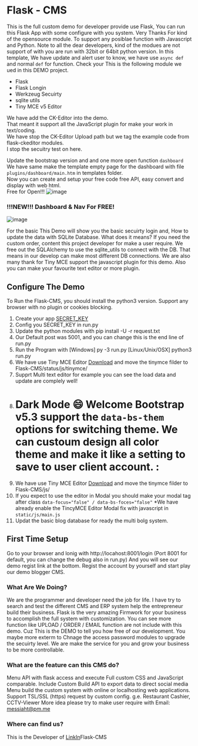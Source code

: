 # Flask - CMS

This is the full custom demo for developer provide use Flask, You can run this Flask App with some configure with you system.
Very Thanks For kind of the opensource module. To support any posiblae function with Javascript and Python.
Note to all the dear developers, kind of the modues are not support of with you are run with 32bit or 64bit python version.
In this template, We have update and alert user to know, we have use `async def` and normal `def` for function.
Check your 
This is the following module we ued in this DEMO project.

* Flask
* Flask Longin
* Werkzeug Secuirty
* sqlite utils
* Tiny MCE v5 Editor

We have add the CK-Editor into the demo.<br>
That meant it support all the JavaScript plugin for make your work in text/coding.<br>
We have stop the CK-Editor Upload path but we tag the example code from flask-ckeditor modules.<br>
I stop the secuitry test on here.<br>

Update the bootstrap version and and one more open function `dashboard`<br>
We have same make the template empty page for the dashboard with file `plugins/dashboard/main.htm` in templates folder.<br>
Now you can create and setup your free code free API, easy convert and display with web html.<br>
Free for Open!!!
![image](https://user-images.githubusercontent.com/1324252/217410498-87566f7c-4194-48b1-ae58-e1c332a90212.png)

### !!!NEW!!! Dashboard & Nav For FREE!<br>

![image](https://github.com/constantinedev/Flask-CMS/assets/1324252/51ad0f56-07df-4959-903f-6cb096c95df6)

For the basic This Demo will show you the basic secuirty login and, How to update the data with SQLite Database.
What does it means? If you need the custom order, content this project developer for make a user require.
We free out the SQLAlchemy to use the sqlite_utils to connect with the DB.
That means in our develop can make most different DB connections.
We are also many thank for Tiny MCE support the javascript plugin for this demo.
Also you can make your favourite text editor or more plugin.

## Configure The Demo

To Run the Flask-CMS, you should install the python3 version.
Support any browser with no plugin or cookies blocking.

1. Create your app [SECRET_KEY ](https://flask.palletsprojects.com/en/2.2.x/config/#SECRET_KEYhttps://)
2. Config you SECRET_KEY in run.py
3. Update the python modules with pip install -U -r request.txt
4. Our Default post was 5001, and you can change this is the end line of run.py
5. Run the Program with
   [Windows]
   py -3 run.py
   [Linux/Unix/OSX]
   python3 run.py
6. We have use Tiny MCE Editor [Download](https://download.tiny.cloud/tinymce/community/tinymce_5.10.7_dev.zip?_ga=2.5061043.1812686262.1672891546-692894055.1672891546) and move the tinymce filder to Flask-CMS/status/js/tinymce/
7. Supprt Multi text editor for example you can see the load data and update are complely well!
8. Dark Mode 😄 Welcome Bootstrap v5.3 support the `data-bs-them` options for switching theme. We can custoum design all color theme and make it like a setting to save to user client account. :
   ==============================================================================================================================================================================================
9. We have use Tiny MCE Editor [Download](https://download.tiny.cloud/tinymce/community/tinymce_5.10.7_dev.zip?_ga=2.5061043.1812686262.1672891546-692894055.1672891546) and move the tinymce filder to Flask-CMS/js/
10. If you expect to use the editor in Modal you should make your modal tag after class `data-focus="false" / data-bs-foces="false"`
    *We have already enable the TincyMCE Editor Modal fix with javascript in `static/js/main.js`
11. Updat the basic blog database for ready the multi bolg system.

## First Time Setup

Go to your browser and lonig with http://locahost:8001/login (Port 8001 for default, you can change the debug also in run.py)
And you will see our demo regist link at the bottom.
Regist the account by yourself and start play our demo blogger CMS.

### What Are We Doing?

We are the programmer and developer need the job for life.
I have try to search and test the different CMS and ERP system help the entrepreneur build their business.
Flask is the very amazing Firmwork for your business to accomplish the full system with customization.
You can see more function like UPLOAD / ORDER / EMAIL function are not include with this demo.
Cuz This is the DEMO to tell you how free of our development. You maybe more exterm to Chnage the access password modules to upgrade the secuirty level.
We are make the service for you and grow your business to be more controllable.

### What are the feature can this CMS do?

Menu API with flask access and execute
Full custom CSS and JavaScript comparable.
Include Custom Build API to export data to direct social media
Menu build the custom system with online or localhosting web applications.
Support TSL/SSL (https) request by custom config.
g.e. Restaurant Cashier, CCTV-Viewer
More idea please try to make user require with Email: messiaht@pm.me

### Where can find us?

This is the Developer of [LinkIn](https://www.linkedin.com/in/freeman-constantine-654341236/https://)Flask-CMS
